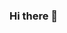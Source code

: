 ### Hi there 👋

<!--
**gainauntu/gainauntu** is a ✨ _special_ ✨ repository because its `README.md` (this file) appears on your GitHub profile.

Here are some ideas to get you started:

- 🔭 I’m currently working on Embedded System Programming
- 🌱 I’m currently learning QT
- 👯 I’m looking to collaborate on Freelance Embeded System Project 
- 🤔 I’m looking for help with Frontend Development
- 💬 Ask me about Embedded Programming support
- 📫 How to reach me: 
- 😄 Pronouns: ...
- ⚡ Fun fact: ...
-->
